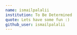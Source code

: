 ```yaml
---
name: ismailpalalii
institution: To Be Determined
quote: Lets have some fun :)
github_user: ismailpalalii
---
```

